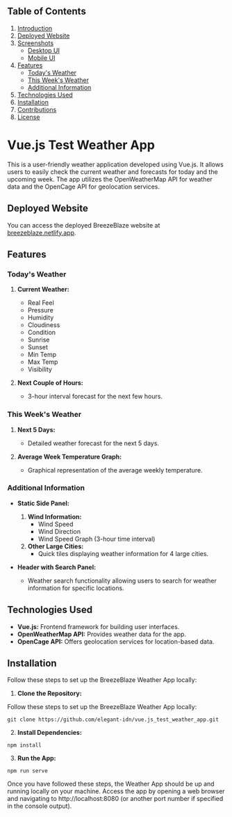 ## Table of Contents

1. [Introduction](#breezeblaze-weather-app)
2. [Deployed Website](#deployed-website)
3. [Screenshots](#screenshots)
   - [Desktop UI](#desktop-ui)
   - [Mobile UI](#mobile-ui)
4. [Features](#features)
   - [Today's Weather](#todays-weather)
   - [This Week's Weather](#this-weeks-weather)
   - [Additional Information](#additional-information)
5. [Technologies Used](#technologies-used)
6. [Installation](#installation)
7. [Contributions](#contributions)
8. [License](#license)

# Vue.js Test Weather App

This is a user-friendly weather application developed using Vue.js. It allows users to easily check the current weather and forecasts for today and the upcoming week. The app utilizes the OpenWeatherMap API for weather data and the OpenCage API for geolocation services.

## Deployed Website

You can access the deployed BreezeBlaze website at [breezeblaze.netlify.app](https://breezeblaze.netlify.app/).

## Features

### Today's Weather

1. **Current Weather:**

   - Real Feel
   - Pressure
   - Humidity
   - Cloudiness
   - Condition
   - Sunrise
   - Sunset
   - Min Temp
   - Max Temp
   - Visibility

2. **Next Couple of Hours:**
   - 3-hour interval forecast for the next few hours.

### This Week's Weather

1. **Next 5 Days:**

   - Detailed weather forecast for the next 5 days.

2. **Average Week Temperature Graph:**
   - Graphical representation of the average weekly temperature.

### Additional Information

- **Static Side Panel:**

  1. **Wind Information:**
     - Wind Speed
     - Wind Direction
     - Wind Speed Graph (3-hour time interval)
  2. **Other Large Cities:**
     - Quick tiles displaying weather information for 4 large cities.

- **Header with Search Panel:**
  - Weather search functionality allowing users to search for weather information for specific locations.

## Technologies Used

- **Vue.js:** Frontend framework for building user interfaces.
- **OpenWeatherMap API:** Provides weather data for the app.
- **OpenCage API:** Offers geolocation services for location-based data.

## Installation

Follow these steps to set up the BreezeBlaze Weather App locally:

1. **Clone the Repository:**

Follow these steps to set up the BreezeBlaze Weather App locally:

```
git clone https://github.com/elegant-idn/vue.js_test_weather_app.git
```

2. **Install Dependencies:**

```
npm install
```

3. **Run the App:**

```
npm run serve
```

Once you have followed these steps, the Weather App should be up and running locally on your machine. Access the app by opening a web browser and navigating to http://localhost:8080 (or another port number if specified in the console output).
